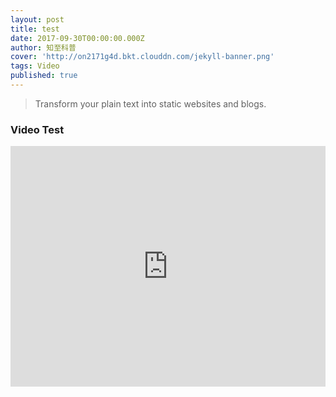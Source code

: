```yaml
---
layout: post
title: test
date: 2017-09-30T00:00:00.000Z
author: 知至科普
cover: 'http://on2171g4d.bkt.clouddn.com/jekyll-banner.png'
tags: Video
published: true
---
```


> Transform your plain text into static websites and blogs.


### Video Test


<iframe frameborder="0" width="100%" height="385" src="https://v.qq.com/iframe/player.html?vid=l05402oxh6j&tiny=0&auto=0" allowfullscreen></iframe>

